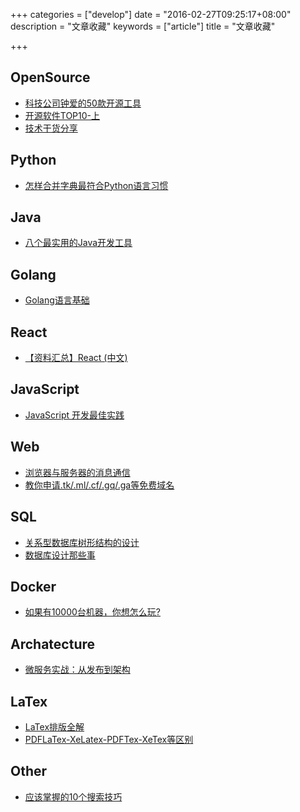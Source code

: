 +++
categories = ["develop"]
date = "2016-02-27T09:25:17+08:00"
description = "文章收藏"
keywords = ["article"]
title = "文章收藏"

+++

## OpenSource

+ [科技公司钟爱的50款开源工具](https://mp.weixin.qq.com/s?__biz=MjM5MzM3NjM4MA==&mid=405458525&idx=1&sn=55df62ed6bd01823806a0f1823f3d09c&scene=1&srcid=02264HbqiU0NKglMR5FpYrxr&key=710a5d99946419d952b51286bb476ae852980381752236f35f6efed2d81774806f1a7c345fa76ff83cf2e78cf079c5ea&ascene=0)
+ [开源软件TOP10-上](http://toutiao.com/a6249769056532447489/)
+ [技术干货分享](http://blog.luoyuanhang.com/2016/03/27/%E6%8A%80%E6%9C%AF%E5%B9%B2%E8%B4%A7%E5%88%86%E4%BA%AB/)

## Python

+ [怎样合并字典最符合Python语言习惯](http://codingpy.com/article/the-idiomatic-way-to-merge-dicts-in-python/?hmsr=toutiao.io&utm_medium=toutiao.io&utm_source=toutiao.io)

## Java

+ [八个最实用的Java开发工具](http://www.imooc.com/article/1149)

## Golang

+ [Golang语言基础](http://xhrwang.me/2014/12/22/golang-fundamentals-1-types-variables-constants.html)

## React

+ [【资料汇总】React (中文)](https://github.com/dingyiming/learn-Js-react/issues/1)

## JavaScript

+ [JavaScript 开发最佳实践](http://web.jobbole.com/85265/)

## Web

+ [浏览器与服务器的消息通信](http://blog.brucefeng.info/post/brower-server-msg)
+ [教你申请.tk/.ml/.cf/.gq/.ga等免费域名](http://www.dou-bi.com/dbwz-3/)

## SQL

+ [关系型数据库树形结构的设计](https://segmentfault.com/a/1190000004443840#articleHeader0)
+ [数据库设计那些事](http://sunheran.com/2015/01/27/database-design/)

## Docker

+ [如果有10000台机器，你想怎么玩?](http://qinghua.github.io/kubernetes-in-mesos-1/)

## Archatecture

+ [微服务实战：从发布到架构](http://toutiao.com/m6140376053/)

## LaTex

+ [LaTex排版全解](http://www.cnblogs.com/jingwhale/p/4250296.html)
+ [PDFLaTex-XeLatex-PDFTex-XeTex等区别](http://www.lai18.com/content/1987690.html)

## Other

+ [应该掌握的10个搜索技巧](http://www.imooc.com/article/4071)

